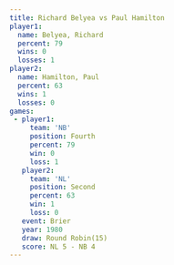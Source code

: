 ```yaml
---
title: Richard Belyea vs Paul Hamilton
player1:               
  name: Belyea, Richard
  percent: 79          
  wins: 0              
  losses: 1            
player2:               
  name: Hamilton, Paul 
  percent: 63          
  wins: 1              
  losses: 0            
games:
 - player1:          
     team: 'NB'      
     position: Fourth
     percent: 79     
     win: 0          
     loss: 1         
   player2:          
     team: 'NL'      
     position: Second
     percent: 63     
     win: 1          
     loss: 0         
   event: Brier         
   year: 1980           
   draw: Round Robin(15)
   score: NL 5 - NB 4   
---
```

